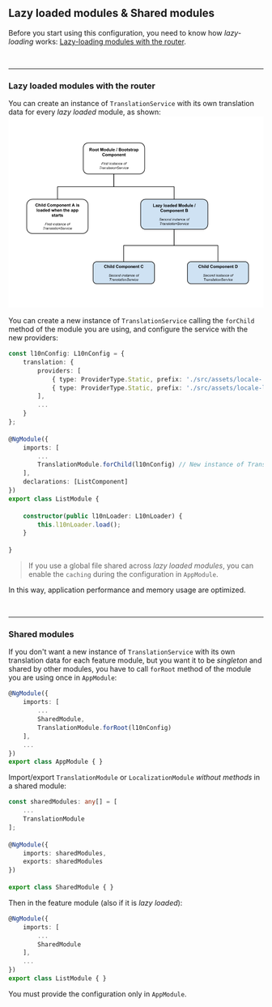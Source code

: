 ## Lazy loaded modules & Shared modules
Before you start using this configuration, you need to know how _lazy-loading_ works: [Lazy-loading modules with the router](https://angular.io/guide/ngmodule#lazy-loading-modules-with-the-router).

<br>

---

### Lazy loaded modules with the router
You can create an instance of `TranslationService` with its own translation data for every _lazy loaded_ module, as shown:
![LazyLoading](../images/LazyLoading.png)

You can create a new instance of `TranslationService` calling the `forChild` method of the module you are using, 
and configure the service with the new providers:
```TypeScript
const l10nConfig: L10nConfig = {
    translation: {
        providers: [
            { type: ProviderType.Static, prefix: './src/assets/locale-' },
            { type: ProviderType.Static, prefix: './src/assets/locale-list-' }
        ],
        ...
    }
};

@NgModule({
    imports: [
        ...
        TranslationModule.forChild(l10nConfig) // New instance of TranslationService.
    ],
    declarations: [ListComponent]
})
export class ListModule {

    constructor(public l10nLoader: L10nLoader) {
        this.l10nLoader.load();
    }

}
```

> If you use a global file shared across _lazy loaded modules_, you can enable the `caching` during the configuration in `AppModule`.

In this way, application performance and memory usage are optimized.

<br>

---

### Shared modules
If you don't want a new instance of `TranslationService` with its own translation data for each feature module, but you want it to be _singleton_ and shared by other modules, you have to call `forRoot` method of the module you are using once in `AppModule`:
```TypeScript
@NgModule({
    imports: [
        ...
        SharedModule,
        TranslationModule.forRoot(l10nConfig)
    ],
    ...
})
export class AppModule { }
```
Import/export `TranslationModule` or `LocalizationModule` _without methods_ in a shared module: 
```TypeScript
const sharedModules: any[] = [
    ...
    TranslationModule
];

@NgModule({
    imports: sharedModules,
    exports: sharedModules
})

export class SharedModule { }
```
Then in the feature module (also if it is _lazy loaded_):
```TypeScript
@NgModule({
    imports: [
        ...
        SharedModule
    ],
    ...
})
export class ListModule { }
```
You must provide the configuration only in `AppModule`.
